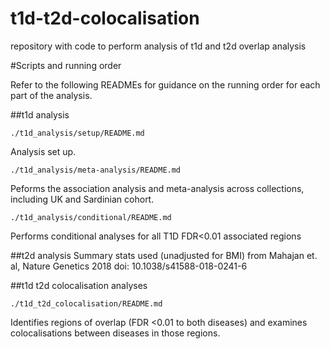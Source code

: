 # t1d-t2d-colocalisation
repository with code to perform analysis of t1d and t2d overlap analysis

#Scripts and running order

Refer to the following READMEs for guidance on the running order for each part of the analysis.

##t1d analysis
```
./t1d_analysis/setup/README.md
```
Analysis set up.

```
./t1d_analysis/meta-analysis/README.md
```
Peforms the association analysis and meta-analysis across collections, including UK and Sardinian cohort.

```
./t1d_analysis/conditional/README.md
```
Performs conditional analyses for all T1D FDR<0.01 associated regions


##t2d analysis
Summary stats used (unadjusted for BMI) from Mahajan et. al, Nature Genetics 2018  doi: 10.1038/s41588-018-0241-6


##t1d t2d colocalisation analyses
```
./t1d_t2d_colocalisation/README.md
```
Identifies regions of overlap (FDR <0.01 to both diseases) and examines colocalisations between diseases in those regions.

